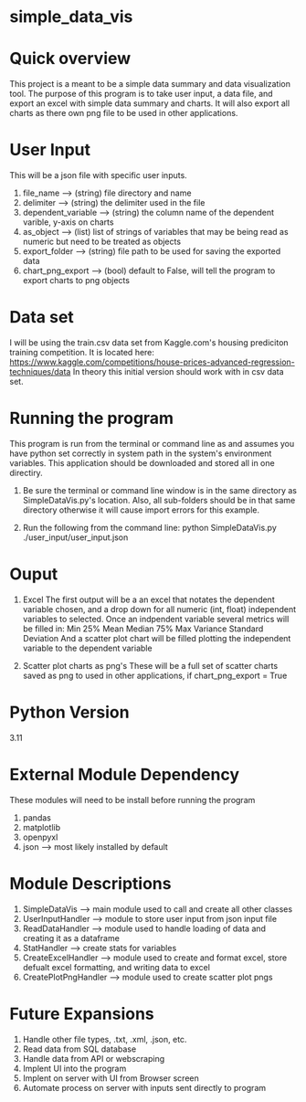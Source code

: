 # simple_data_vis

# Quick overview
This project is a meant to be a simple data summary and
data visualization tool. The purpose of this program is 
to take user input, a data file, and export an excel with
simple data summary and charts. It will also export all
charts as there own png file to be used in other
applications.

# User Input
This will be a json file with specific user inputs.
1. file_name --> (string) file directory and name
2. delimiter --> (string) the delimiter used in the file
3. dependent_variable --> (string) the column name of the dependent varible, y-axis on charts 
4. as_object --> (list) list of strings of variables that may be being read as numeric but need to be treated as objects
5. export_folder --> (string) file path to be used for saving the exported data
6. chart_png_export --> (bool) default to False, will tell the program to export charts to png objects

# Data set
I will be using the train.csv data set from Kaggle.com's housing prediciton training competition.
It is located here:
https://www.kaggle.com/competitions/house-prices-advanced-regression-techniques/data
In theory this initial version should work with in csv data set.

# Running the program
This program is run from the terminal or command line as and assumes you have python set correctly in system path
in the system's environment variables. This application should be downloaded and stored all in one directiry.
1. Be sure the terminal or command line window is in the same directory as SimpleDataVis.py's location. Also, all
sub-folders should be in that same directory otherwise it will cause import errors for this example.

2. Run the following from the command line: python SimpleDataVis.py ./user_input/user_input.json

# Ouput
1. Excel
The first output will be a an excel that notates the dependent variable chosen, and a drop down for
all numeric (int, float) independent variables to selected. Once an indpendent variable several
metrics will be filled in:
Min
25%
Mean
Median
75%
Max
Variance
Standard Deviation
And a scatter plot chart will be filled plotting the independent variable to the dependent variable

2. Scatter plot charts as png's
These will be a full set of scatter charts saved as png to used in other applications, if
chart_png_export = True

# Python Version
3.11

# External Module Dependency
These modules will need to be install before running the program
1. pandas
2. matplotlib
3. openpyxl
4. json --> most likely installed by default

# Module Descriptions
1. SimpleDataVis --> main module used to call and create all other classes
2. UserInputHandler --> module to store user input from json input file
3. ReadDataHandler --> module used to handle loading of data and creating it as a dataframe
4. StatHandler --> create stats for variables
5. CreateExcelHandler --> module used to create and format excel, store defualt excel formatting, and writing data to excel
6. CreatePlotPngHandler --> module used to create scatter plot pngs

# Future Expansions
1. Handle other file types, .txt, .xml, .json, etc.
2. Read data from SQL database
3. Handle data from API or webscraping
4. Implent UI into the program
5. Implent on server with UI from Browser screen
6. Automate process on server with inputs sent directly to program